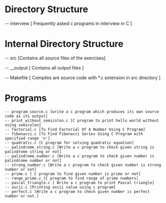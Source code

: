 # Directory Structure
-- interview [ Frequently asked c programs in interview in C ]

# Internal Directory Structure
-- src [Contains all source files of the exercises]

-- __output [ Contains all output files ]

-- Makefile [ Compiles are source code with *.c extension in src directory ]

# Programs
	-- program_source.c [write a c program which produces its own source code as its output]
	-- print_without_semicolon.c [C program to print hello world without using semicolon] 
	-- factorial.c [To Find Factorial Of A Number Using C Program]
	-- fibonacci.c [To Find Fibonacci Series Using C Program with specified range 'n']
	-- quadratic.c [C program for solving quadratic equation]
	-- palindrome_string.c [Write a c program to check given string is palindrome string or not]
	-- palindrome_number.c [Write a c program to check given number is palindrome number or not]
	-- strong_number.c [Write a c program to check given number is strong number or not]
	-- prime.c [ C program to find given number is prime or not]
	-- range_prime.c [C program to find range of prime numbers]
	-- pascal_triangle.c [ Write a c program to print Pascal triangle]
	-- ascii.c [Printing ascii value using c program]
	-- perfect.c [Write a c program to check given number is perfect number or not.]
